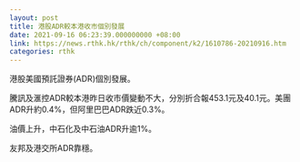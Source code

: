 ```yaml
---
layout: post
title: 港股ADR較本港收市個別發展
date: 2021-09-16 06:23:39.000000000 +08:00
link: https://news.rthk.hk/rthk/ch/component/k2/1610786-20210916.htm
categories: rthk
---
```


港股美國預託證券(ADR)個別發展。

騰訊及滙控ADR較本港昨日收市價變動不大，分別折合報453.1元及40.1元。美團ADR升約0.4%，但阿里巴巴ADR跌近0.3%。

油價上升，中石化及中石油ADR升逾1%。

友邦及港交所ADR靠穩。
